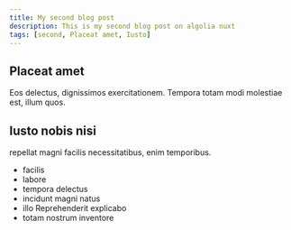 ```yaml
---
title: My second blog post
description: This is my second blog post on algolia nuxt
tags: [second, Placeat amet, Iusto]
---
```


## Placeat amet

Eos delectus, dignissimos exercitationem.
Tempora totam modi molestiae est, illum quos.

## Iusto nobis nisi

repellat magni facilis necessitatibus, enim temporibus.

- facilis
- labore
- tempora delectus
- incidunt magni natus
- illo Reprehenderit explicabo
- totam nostrum inventore
